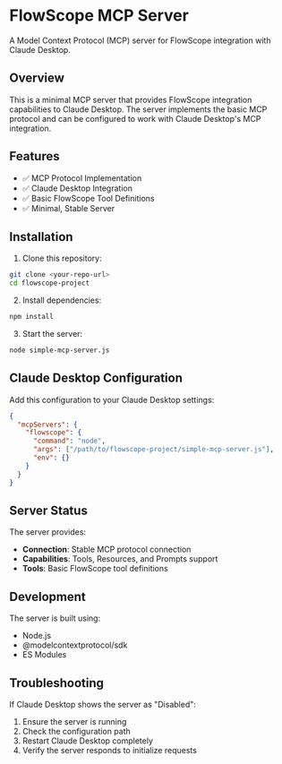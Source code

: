 # FlowScope MCP Server

A Model Context Protocol (MCP) server for FlowScope integration with Claude Desktop.

## Overview

This is a minimal MCP server that provides FlowScope integration capabilities to Claude Desktop. The server implements the basic MCP protocol and can be configured to work with Claude Desktop's MCP integration.

## Features

- ✅ MCP Protocol Implementation
- ✅ Claude Desktop Integration
- ✅ Basic FlowScope Tool Definitions
- ✅ Minimal, Stable Server

## Installation

1. Clone this repository:
```bash
git clone <your-repo-url>
cd flowscope-project
```

2. Install dependencies:
```bash
npm install
```

3. Start the server:
```bash
node simple-mcp-server.js
```

## Claude Desktop Configuration

Add this configuration to your Claude Desktop settings:

```json
{
  "mcpServers": {
    "flowscope": {
      "command": "node",
      "args": ["/path/to/flowscope-project/simple-mcp-server.js"],
      "env": {}
    }
  }
}
```

## Server Status

The server provides:
- **Connection**: Stable MCP protocol connection
- **Capabilities**: Tools, Resources, and Prompts support
- **Tools**: Basic FlowScope tool definitions

## Development

The server is built using:
- Node.js
- @modelcontextprotocol/sdk
- ES Modules

## Troubleshooting

If Claude Desktop shows the server as "Disabled":
1. Ensure the server is running
2. Check the configuration path
3. Restart Claude Desktop completely
4. Verify the server responds to initialize requests

